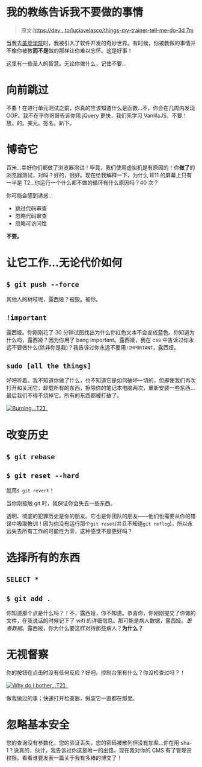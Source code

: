 # 我的教练告诉我不要做的事情

> 原文:[https://dev . to/luciavelasco/things-my-trainer-tell-me-do-3d 7m](https://dev.to/luciavelasco/things-my-trainer-told-me-not-to-do-3d7m)

当我去[美登学院](https://maydenacademy.co.uk)时，我被引入了软件开发的奇妙世界。有时候，你被教做的事情并不像你被教**而不是**做的那样让你难以忘怀。这是好事！

这里有一些圣人的智慧。无论你做什么，记住不要...

# [](#skip-ahead)向前跳过

不要！在进行单元测试之前，你真的应该知道什么是函数...不，你会在几周内发现 OOP。我不在乎你哥哥告诉你用 jQuery 更快，我们先学习 VanillaJS。不要！放。的。美元。签名。趴下。

# [](#bodge-it)博奇它

百米...幸好你们都做了浏览器测试！毕竟，我们使用虚拟机是有原因的！你**做了**的浏览器测试，对吗？好的，很好。现在给我解释一下，为什么 IE11 的屏幕上只有一半是 T2...你运行一个什么都不做的循环有什么原因吗？40 次？

你可能会感到诱惑...

*   跳过代码审查
*   忽略代码审查
*   忽略可访问性

**不要。**

# [](#make-it-work-no-matter-the-cost)让它工作...无论代价如何

## [](#-raw-git-push-force-endraw-)`$ git push --force`

其他人的树枝呢，露西娅？被毁。被你。

## [](#-raw-important-endraw-)`!important`

露西娅。你刚刚花了 30 分钟试图找出为什么你红色文本不会变成蓝色。你知道为什么吗，露西娅？因为你用了 bang important。露西娅，我在 css 中告诉过你永远不要做什么(除非你是我)？我告诉过你永远不要用`!IMPORTANT`，露西娅。

## [](#-raw-sudo-all-the-things-endraw-)`sudo [all the things]`

好吧听着。我不知道你做了什么，也不知道它是如何破坏一切的，但即使我们再次打开和关闭它，卸载所有的东西，擦除你的笔记本电脑两次，重新安装一些东西...最后我们不得不烧掉它。所有的东西都被打破了。

[![Burning...](../Images/0fca0ad2eb5871cb84579927588c8c95.png)T2】](https://i.giphy.com/media/kHU8W94VS329y/giphy.gif)

# [](#change-history)改变历史

## [](#-raw-git-rebase-endraw-)`$ git rebase`

## [](#-raw-git-reset-hard-endraw-)`$ git reset --hard`

就用`$ git revert`！

当你刚接触 git 时，我保证你会失去一些东西。

透明、彻底的犯罪历史是你的朋友。它也是你团队的朋友——他们也需要从你的错误中吸取教训！因为你没有运行那个`git reset`(并且不知道`git reflog`)，所以永远失去所有工作的可能性为零，这种感觉不是更好吗？

# [](#select-all-the-things)选择所有的东西

## [](#-raw-select-endraw-)`SELECT *`

## [](#-raw-git-add-endraw-)`$ git add .`

你知道那个点是什么吗？！不，露西娅，你不知道。恭喜你，你刚刚提交了你做的文件，在我说话的时候记下了 wifi 的详细信息。那可能是病人数据，露西娅。*患者数据*。露西娅，你为什么要这样对待那些病人？**为什么？**

# [](#ignore-the-inspector)无视督察

你的按钮在点击时没有任何反应？好吧。控制台里有什么？你没检查过吗？！

[![Why do I bother...](../Images/e97fcec6c4e4cfb0d6018417222ceba9.png)T2】](https://i.giphy.com/media/nlIZ0vL7AjaMIXHZjj/giphy.gif)

做我做过的事；快速打开检查器，假装它一直都在那里。

# [](#ignore-basic-security)忽略基本安全

您的查询没有参数化，您的验证丢失，您的密码被散列但没有加盐...你在用 sha-1？说真的，伙计，我告诉过你这是唯一的出路。现在我对你的 CMS 有了管理员权限。看看谁要发表一篇关于我有多棒的博文了！
